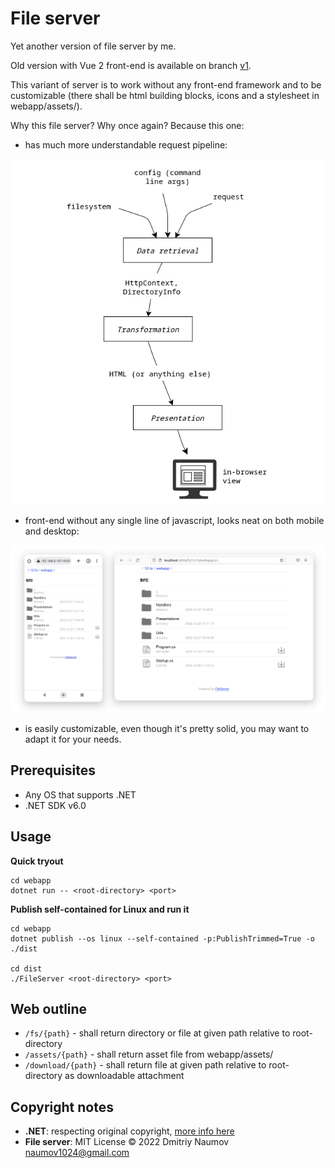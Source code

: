 # File server

Yet another version of file server by me.

Old version with Vue 2 front-end is available on branch [v1](https://github.com/dmitriynaumov1024/fileserver-aspnetcore/tree/v1).

This variant of server is to work without any front-end framework and to be customizable (there shall be html building blocks, icons and a stylesheet in webapp/assets/).

Why this file server? Why once again? Because this one:

- has much more understandable request pipeline:

![pipeline.png](./science/pipeline.png)

- front-end without any single line of javascript, looks neat on both mobile and desktop:

![screenshots-both.png](./science/screenshots-both.png)

- is easily customizable, even though it's pretty solid, you may want to adapt it for your needs.

## Prerequisites

- Any OS that supports .NET
- .NET SDK v6.0

## Usage

**Quick tryout**
```
cd webapp
dotnet run -- <root-directory> <port>
```

**Publish self-contained for Linux and run it**
```
cd webapp
dotnet publish --os linux --self-contained -p:PublishTrimmed=True -o ./dist

cd dist
./FileServer <root-directory> <port>
```

## Web outline

- `/fs/{path}` - shall return directory or file at given path relative to root-directory
- `/assets/{path}` - shall return asset file from webapp/assets/
- `/download/{path}` - shall return file at given path relative to root-directory as downloadable attachment 

## Copyright notes

- **.NET**: respecting original copyright, [more info here](https://dotnet.microsoft.com/)
- **File server**: MIT License  &copy; 2022  Dmitriy Naumov  naumov1024@gmail.com
